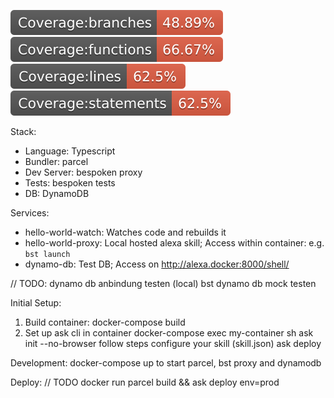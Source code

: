 ![Coverage Branches](/badges/badge-branches.svg)
![Coverage Function](/badges/badge-functions.svg)
![Coverage Lines](/badges/badge-lines.svg)
![Coverage Statements](/badges/badge-statements.svg)

Stack:
- Language: Typescript
- Bundler: parcel
- Dev Server: bespoken proxy
- Tests: bespoken tests
- DB: DynamoDB

Services:
- hello-world-watch: Watches code and rebuilds it
- hello-world-proxy: Local hosted alexa skill; Access within container: e.g. `bst launch`
- dynamo-db: Test DB; Access on http://alexa.docker:8000/shell/

// TODO:
dynamo db anbindung testen (local)
bst dynamo db mock testen

Initial Setup:
1. Build container:
docker-compose build
2. Set up ask cli in container
docker-compose exec my-container sh
ask init --no-browser
follow steps
configure your skill (skill.json)
ask deploy

Development:
docker-compose up to start parcel, bst proxy and dynamodb

Deploy:
// TODO
docker run parcel build && ask deploy env=prod
